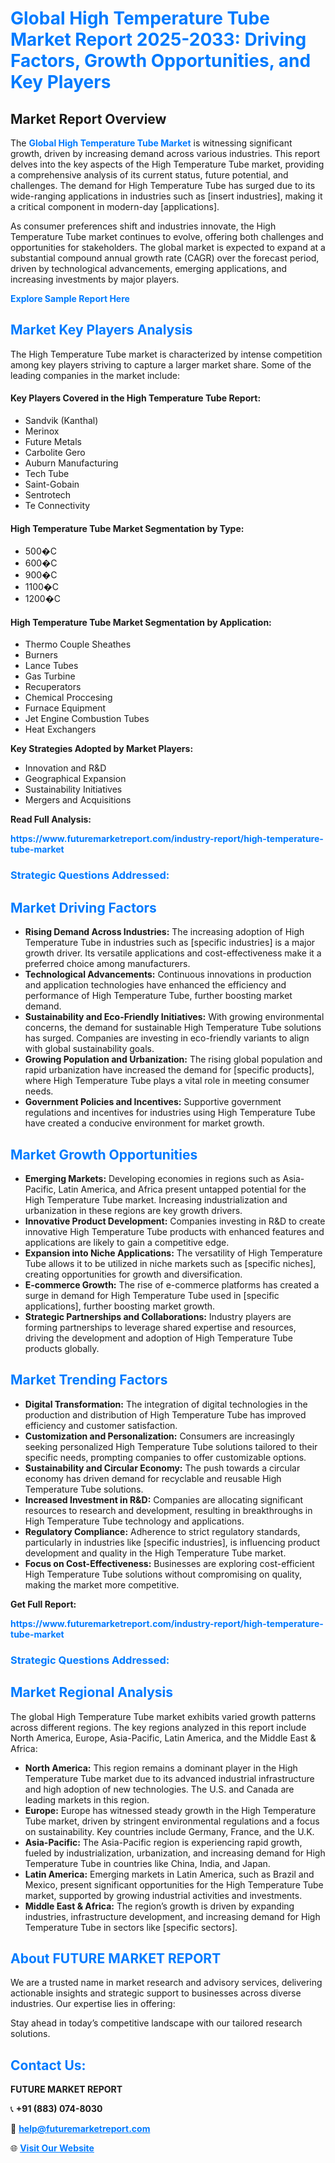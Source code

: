 <h1 style="color: #007BFF;">Global High Temperature Tube Market Report 2025-2033: Driving Factors, Growth Opportunities, and Key Players</h1>

<section id="overview">
<h2>Market Report Overview</h2>
<p>The <a href="https://www.futuremarketreport.com/industry-report/high-temperature-tube-market" style="color: #007BFF; text-decoration: none;"><strong>Global High Temperature Tube Market</strong></a> is witnessing significant growth, driven by increasing demand across various industries. This report delves into the key aspects of the High Temperature Tube market, providing a comprehensive analysis of its current status, future potential, and challenges. The demand for High Temperature Tube has surged due to its wide-ranging applications in industries such as [insert industries], making it a critical component in modern-day [applications].</p>
<p>As consumer preferences shift and industries innovate, the High Temperature Tube market continues to evolve, offering both challenges and opportunities for stakeholders. The global market is expected to expand at a substantial compound annual growth rate (CAGR) over the forecast period, driven by technological advancements, emerging applications, and increasing investments by major players.</p>
</section>

<section id="overview">
<p><a href="https://www.futuremarketreport.com/request-sample/reportId=31482" style="color: #007BFF; text-decoration: none;"><strong>Explore Sample Report Here</strong></a></p>
</section>

<section id="key-players">
<h2 style="color: #007BFF;">Market Key Players Analysis</h2>
<p>The High Temperature Tube market is characterized by intense competition among key players striving to capture a larger market share. Some of the leading companies in the market include:</p>
<h4>Key Players Covered in the High Temperature Tube Report:</h4>
<ul><li>Sandvik (Kanthal)</li><li>Merinox</li><li>Future Metals</li><li>Carbolite Gero</li><li>Auburn Manufacturing</li><li>Tech Tube</li><li>Saint-Gobain</li><li>Sentrotech</li><li>Te Connectivity</li></ul>
<h4>High Temperature Tube Market Segmentation by Type:</h4>
<ul><li>500�C</li><li>600�C</li><li>900�C</li><li>1100�C</li><li>1200�C</li></ul>

<h4>High Temperature Tube Market Segmentation by Application:</h4>
<ul><li>Thermo Couple Sheathes</li><li>Burners</li><li>Lance Tubes</li><li>Gas Turbine</li><li>Recuperators</li><li>Chemical Proccesing</li><li>Furnace Equipment</li><li>Jet Engine Combustion Tubes</li><li>Heat Exchangers</li></ul>
<p><strong>Key Strategies Adopted by Market Players:</strong></p>
<ul>
<li>Innovation and R&D</li>
<li>Geographical Expansion</li>
<li>Sustainability Initiatives</li>
<li>Mergers and Acquisitions</li>
</ul>
</section>

<section>
<p><strong>Read Full Analysis: </strong></p><a href="https://www.futuremarketreport.com/industry-report/high-temperature-tube-market" style="color: #007BFF; text-decoration: none;"><strong>https://www.futuremarketreport.com/industry-report/high-temperature-tube-market</strong></a>
<h3 style="color: #007BFF;">Strategic Questions Addressed:</h3>
</section>

<section id="driving-factors">
<h2 style="color: #007BFF;">Market Driving Factors</h2>
<ul>
<li><strong>Rising Demand Across Industries:</strong> The increasing adoption of High Temperature Tube in industries such as [specific industries] is a major growth driver. Its versatile applications and cost-effectiveness make it a preferred choice among manufacturers.</li>
<li><strong>Technological Advancements:</strong> Continuous innovations in production and application technologies have enhanced the efficiency and performance of High Temperature Tube, further boosting market demand.</li>
<li><strong>Sustainability and Eco-Friendly Initiatives:</strong> With growing environmental concerns, the demand for sustainable High Temperature Tube solutions has surged. Companies are investing in eco-friendly variants to align with global sustainability goals.</li>
<li><strong>Growing Population and Urbanization:</strong> The rising global population and rapid urbanization have increased the demand for [specific products], where High Temperature Tube plays a vital role in meeting consumer needs.</li>
<li><strong>Government Policies and Incentives:</strong> Supportive government regulations and incentives for industries using High Temperature Tube have created a conducive environment for market growth.</li>
</ul>
</section>

<section id="growth-opportunities">
<h2 style="color: #007BFF;">Market Growth Opportunities</h2>
<ul>
<li><strong>Emerging Markets:</strong> Developing economies in regions such as Asia-Pacific, Latin America, and Africa present untapped potential for the High Temperature Tube market. Increasing industrialization and urbanization in these regions are key growth drivers.</li>
<li><strong>Innovative Product Development:</strong> Companies investing in R&D to create innovative High Temperature Tube products with enhanced features and applications are likely to gain a competitive edge.</li>
<li><strong>Expansion into Niche Applications:</strong> The versatility of High Temperature Tube allows it to be utilized in niche markets such as [specific niches], creating opportunities for growth and diversification.</li>
<li><strong>E-commerce Growth:</strong> The rise of e-commerce platforms has created a surge in demand for High Temperature Tube used in [specific applications], further boosting market growth.</li>
<li><strong>Strategic Partnerships and Collaborations:</strong> Industry players are forming partnerships to leverage shared expertise and resources, driving the development and adoption of High Temperature Tube products globally.</li>
</ul>
</section>

<section id="trending-factors">
<h2 style="color: #007BFF;">Market Trending Factors</h2>
<ul>
<li><strong>Digital Transformation:</strong> The integration of digital technologies in the production and distribution of High Temperature Tube has improved efficiency and customer satisfaction.</li>
<li><strong>Customization and Personalization:</strong> Consumers are increasingly seeking personalized High Temperature Tube solutions tailored to their specific needs, prompting companies to offer customizable options.</li>
<li><strong>Sustainability and Circular Economy:</strong> The push towards a circular economy has driven demand for recyclable and reusable High Temperature Tube solutions.</li>
<li><strong>Increased Investment in R&D:</strong> Companies are allocating significant resources to research and development, resulting in breakthroughs in High Temperature Tube technology and applications.</li>
<li><strong>Regulatory Compliance:</strong> Adherence to strict regulatory standards, particularly in industries like [specific industries], is influencing product development and quality in the High Temperature Tube market.</li>
<li><strong>Focus on Cost-Effectiveness:</strong> Businesses are exploring cost-efficient High Temperature Tube solutions without compromising on quality, making the market more competitive.</li>
</ul>
</section>

<section>
<p><strong>Get Full Report: </strong></p><a href="https://www.futuremarketreport.com/industry-report/high-temperature-tube-market" style="color: #007BFF; text-decoration: none;"><strong>https://www.futuremarketreport.com/industry-report/high-temperature-tube-market</strong></a>
<h3 style="color: #007BFF;">Strategic Questions Addressed:</h3>
</section>


<section id="regional-analysis">
<h2 style="color: #007BFF;">Market Regional Analysis</h2>
<p>The global High Temperature Tube market exhibits varied growth patterns across different regions. The key regions analyzed in this report include North America, Europe, Asia-Pacific, Latin America, and the Middle East & Africa:</p>
<ul>
<li><strong>North America:</strong> This region remains a dominant player in the High Temperature Tube market due to its advanced industrial infrastructure and high adoption of new technologies. The U.S. and Canada are leading markets in this region.</li>
<li><strong>Europe:</strong> Europe has witnessed steady growth in the High Temperature Tube market, driven by stringent environmental regulations and a focus on sustainability. Key countries include Germany, France, and the U.K.</li>
<li><strong>Asia-Pacific:</strong> The Asia-Pacific region is experiencing rapid growth, fueled by industrialization, urbanization, and increasing demand for High Temperature Tube in countries like China, India, and Japan.</li>
<li><strong>Latin America:</strong> Emerging markets in Latin America, such as Brazil and Mexico, present significant opportunities for the High Temperature Tube market, supported by growing industrial activities and investments.</li>
<li><strong>Middle East & Africa:</strong> The region’s growth is driven by expanding industries, infrastructure development, and increasing demand for High Temperature Tube in sectors like [specific sectors].</li>
</ul>
</section>

<footer>
<h2 style="color: #007BFF;">About FUTURE MARKET REPORT</h2>
<p>We are a trusted name in market research and advisory services, delivering actionable insights and strategic support to businesses across diverse industries. Our expertise lies in offering:</p>

<p>Stay ahead in today’s competitive landscape with our tailored research solutions.</p>

<h2 style="color: #007BFF;">Contact Us:</h2>
<p><strong>FUTURE MARKET REPORT</strong></p>
<p>📞 <strong>+91 (883) 074-8030</strong></p>
<p>📧 <strong><a href="mailto:help@futuremarketreport.com" style="color: #007BFF;">help@futuremarketreport.com</a></strong></p>
<p>🌐 <strong><a href="https://www.futuremarketreport.com/" style="color: #007BFF;">Visit Our Website</a></strong></p>
</footer>